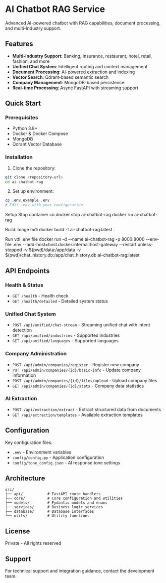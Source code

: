 # AI Chatbot RAG Service

Advanced AI-powered chatbot with RAG capabilities, document processing, and multi-industry support.

## Features

- **Multi-Industry Support**: Banking, insurance, restaurant, hotel, retail, fashion, and more
- **Unified Chat System**: Intelligent routing and context management
- **Document Processing**: AI-powered extraction and indexing
- **Vector Search**: Qdrant-based semantic search
- **Company Management**: MongoDB-based persistence
- **Real-time Processing**: Async FastAPI with streaming support

## Quick Start

### Prerequisites

- Python 3.8+
- Docker & Docker Compose
- MongoDB
- Qdrant Vector Database

### Installation

1. Clone the repository:
```bash
git clone <repository-url>
cd ai-chatbot-rag
```

2. Set up environment:
```bash
cp .env.example .env
# Edit .env with your configuration
```

Setup
Stop container cũ
docker stop ai-chatbot-rag docker rm ai-chatbot-rag

Build image mới
docker build -t ai-chatbot-rag:latest .

Run với .env file
docker run -d
--name ai-chatbot-rag
-p 8000:8000
--env-file .env
--add-host=host.docker.internal:host-gateway
--restart unless-stopped
-v $(pwd)/data:/app/data
-v $(pwd)/chat_history.db:/app/chat_history.db
ai-chatbot-rag:latest

## API Endpoints

### Health & Status
- `GET /health` - Health check
- `GET /health/detailed` - Detailed system status

### Unified Chat System
- `POST /api/unified/chat-stream` - Streaming unified chat with intent detection
- `GET /api/unified/industries` - Supported industries
- `GET /api/unified/languages` - Supported languages

### Company Administration
- `POST /api/admin/companies/register` - Register new company
- `PUT /api/admin/companies/{id}/basic-info` - Update company information
- `POST /api/admin/companies/{id}/files/upload` - Upload company files
- `GET /api/admin/companies/{id}/stats` - Company data statistics

### AI Extraction
- `POST /api/extraction/extract` - Extract structured data from documents
- `GET /api/extraction/templates` - Available extraction templates

## Configuration

Key configuration files:
- `.env` - Environment variables
- `config/config.py` - Application configuration
- `config/tone_config.json` - AI response tone settings

## Architecture

```
src/
├── api/           # FastAPI route handlers
├── core/          # Core configuration and utilities
├── models/        # Pydantic models and enums
├── services/      # Business logic services
├── database/      # Database interfaces
└── utils/         # Utility functions
```

## License

Private - All rights reserved

## Support

For technical support and integration guidance, contact the development team.
